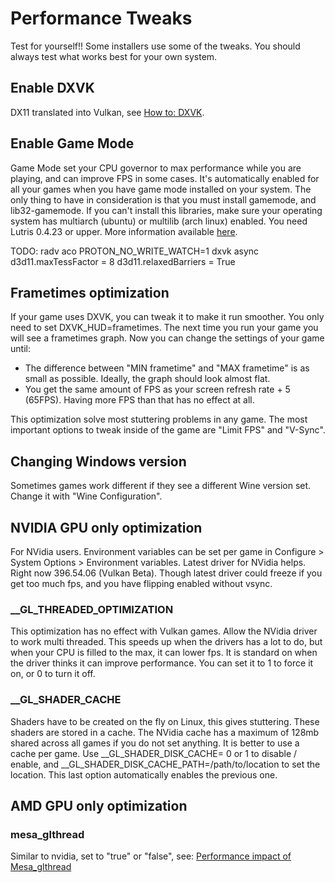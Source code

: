 # Performance Tweaks
Test for yourself!! Some installers use some of the tweaks. You should always test what works best for your own system.

## Enable DXVK
DX11 translated into Vulkan, see [How to: DXVK](https://github.com/lutris/lutris/wiki/How-to:-DXVK).

## Enable Game Mode
Game Mode set your CPU governor to max performance while you are playing, and can improve FPS in some cases. It's automatically enabled for all your games when you have game mode installed on your system. The only thing to have in consideration is that you must install gamemode, and lib32-gamemode. If you can't install this libraries, make sure your operating system has multiarch (ubuntu) or multilib (arch linux) enabled. You need Lutris 0.4.23 or upper. More information available [here](https://github.com/FeralInteractive/gamemode).

TODO:
radv aco
PROTON_NO_WRITE_WATCH=1
dxvk async
d3d11.maxTessFactor = 8
d3d11.relaxedBarriers = True

## Frametimes optimization
If your game uses DXVK, you can tweak it to make it run smoother. You only need to set DXVK_HUD=frametimes. The next time you run your game you will see a frametimes graph. Now you can change the settings of your game until:

* The difference between "MIN frametime" and "MAX frametime" is as small as possible. Ideally, the graph should look almost flat.
* You get the same amount of FPS as your screen refresh rate + 5 (65FPS). Having more FPS than that has no effect at all.

This optimization solve most stuttering problems in any game. The most important options to tweak inside of the game are "Limit FPS" and "V-Sync".

## Changing Windows version
Sometimes games work different if they see a different Wine version set. Change it with "Wine Configuration".

## NVIDIA GPU only optimization
For NVidia users. Environment variables can be set per game in Configure > System Options > Environment variables. Latest driver for NVidia helps. Right now 396.54.06 (Vulkan Beta). Though latest driver could freeze if you get too much fps, and you have flipping enabled without vsync.

### __GL_THREADED_OPTIMIZATION
This optimization has no effect with Vulkan games. Allow the NVidia driver to work multi threaded. This speeds up when the drivers has a lot to do, but when your CPU is filled to the max, it can lower fps. It is standard on when the driver thinks it can improve performance. You can set it to 1 to force it on, or 0 to turn it off.
### __GL_SHADER_CACHE
Shaders have to be created on the fly on Linux, this gives stuttering. These shaders are stored in a cache. The NVidia cache has a maximum of 128mb shared across all games if you do not set anything. It is better to use a cache per game. Use __GL_SHADER_DISK_CACHE= 0 or 1 to disable / enable, and __GL_SHADER_DISK_CACHE_PATH=/path/to/location to set the location. This last option automatically enables the previous one.
## AMD GPU only optimization

### mesa_glthread
Similar to nvidia, set to "true" or "false", see: [Performance impact of Mesa_glthread](https://www.gamingonlinux.com/wiki/Performance_impact_of_Mesa_glthread)
